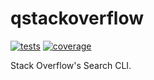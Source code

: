 # qstackoverflow

[![tests][tests]][tests-url]
[![coverage][cover]][cover-url]

Stack Overflow's Search CLI.

[tests]:https://travis-ci.org/keidrun/qstackoverflow.svg?branch=master
[tests-url]:https://travis-ci.org/keidrun/qstackoverflow

[cover]:https://codecov.io/gh/keidrun/qstackoverflow/branch/master/graph/badge.svg
[cover-url]:https://codecov.io/gh/keidrun/qstackoverflow

